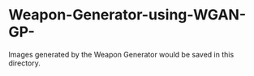 # Weapon-Generator-using-WGAN-GP-
Images generated by the Weapon Generator would be saved in this directory.
